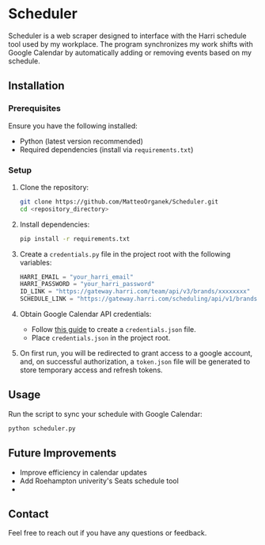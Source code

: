 # Scheduler

Scheduler is a web scraper designed to interface with the Harri schedule tool used by my workplace. The program synchronizes my work shifts with Google Calendar by automatically adding or removing events based on my schedule.


## Installation

### Prerequisites
Ensure you have the following installed:
- Python (latest version recommended)
- Required dependencies (install via `requirements.txt`)

### Setup
1. Clone the repository:
   ```sh
   git clone https://github.com/MatteoOrganek/Scheduler.git
   cd <repository_directory>
   ```

2. Install dependencies:
   ```sh
   pip install -r requirements.txt
   ```

3. Create a `credentials.py` file in the project root with the following variables:
   ```python
   HARRI_EMAIL = "your_harri_email"
   HARRI_PASSWORD = "your_harri_password"
   ID_LINK = "https://gateway.harri.com/team/api/v3/brands/xxxxxxxx"
   SCHEDULE_LINK = "https://gateway.harri.com/scheduling/api/v1/brands/xxxxxxxx"
   ```

4. Obtain Google Calendar API credentials:
   - Follow [this guide](https://developers.google.com/workspace/guides/create-credentials) to create a `credentials.json` file.
   - Place `credentials.json` in the project root.

5. On first run, you will be redirected to grant access to a google account, and, on successful authorization, a `token.json` file will be generated to store temporary access and refresh tokens.

## Usage
Run the script to sync your schedule with Google Calendar:
```sh
python scheduler.py
```

## Future Improvements
- Improve efficiency in calendar updates
- Add Roehampton univerity's Seats schedule tool
- 

## Contact
Feel free to reach out if you have any questions or feedback.

